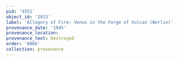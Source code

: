 ```yaml
---
pid: '4551'
object_id: '2913'
label: 'Allegory of Fire: Venus in the Forge of Vulcan (Berlin)'
provenance_date: '1945'
provenance_location:
provenance_text: Destroyed
order: '0066'
collection: provenance
---
```

